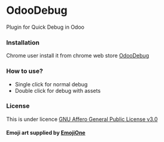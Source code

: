 # OdooDebug
Plugin for Quick Debug in Odoo

### Installation
Chrome user install it from chrome web store <a href="https://chrome.google.com/webstore/detail/odoo-debug/hmdmhilocobgohohpdpolmibjklfgkbi">OdooDebug</a>

### How to use?
- Single click for normal debug
- Double click for debug with assets

### License
This is under licence <a href="https://github.com/pga-odoo/OdooDebug/blob/master/LICENSE">GNU Affero General Public License v3.0</a>

#### Emoji art supplied by <a href="http://emojione.com">EmojiOne</a>
